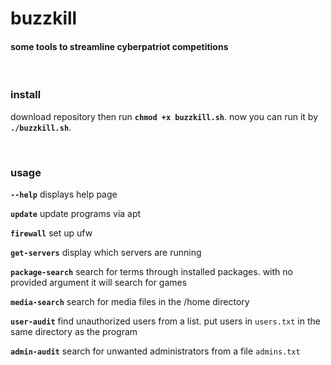 # buzzkill

#### some tools to streamline cyberpatriot competitions

<br>

### install

download repository then run **`chmod +x buzzkill.sh`**. now you can run it by **`./buzzkill.sh`**.

<br>

### usage

**`--help`**         displays help page

**`update`**         update programs via apt

**`firewall`**       set up ufw

**`get-servers`**    display which servers are running

**`package-search`** search for terms through installed packages. with no provided argument it will search for games

**`media-search`**   search for media files in the /home directory

**`user-audit`**     find unauthorized users from a list. put users in `users.txt` in the same directory as the program

**`admin-audit`**    search for unwanted administrators from a file `admins.txt`
